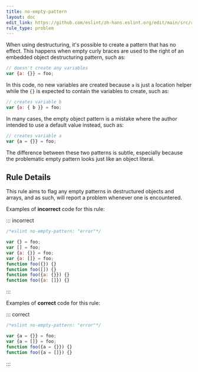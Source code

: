 ```yaml
---
title: no-empty-pattern
layout: doc
edit_link: https://github.com/eslint/zh-hans.eslint.org/edit/main/src/rules/no-empty-pattern.md
rule_type: problem
---
```




When using destructuring, it's possible to create a pattern that has no effect. This happens when empty curly braces are used to the right of an embedded object destructuring pattern, such as:

```js
// doesn't create any variables
var {a: {}} = foo;
```

In this code, no new variables are created because `a` is just a location helper while the `{}` is expected to contain the variables to create, such as:

```js
// creates variable b
var {a: { b }} = foo;
```

In many cases, the empty object pattern is a mistake where the author intended to use a default value instead, such as:

```js
// creates variable a
var {a = {}} = foo;
```

The difference between these two patterns is subtle, especially because the problematic empty pattern looks just like an object literal.

## Rule Details

This rule aims to flag any empty patterns in destructured objects and arrays, and as such, will report a problem whenever one is encountered.

Examples of **incorrect** code for this rule:

::: incorrect

```js
/*eslint no-empty-pattern: "error"*/

var {} = foo;
var [] = foo;
var {a: {}} = foo;
var {a: []} = foo;
function foo({}) {}
function foo([]) {}
function foo({a: {}}) {}
function foo({a: []}) {}
```

:::

Examples of **correct** code for this rule:

::: correct

```js
/*eslint no-empty-pattern: "error"*/

var {a = {}} = foo;
var {a = []} = foo;
function foo({a = {}}) {}
function foo({a = []}) {}
```

:::
